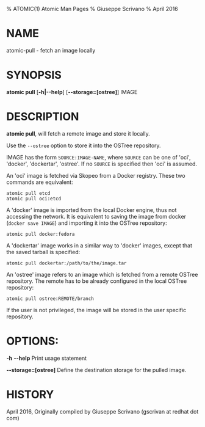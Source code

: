 % ATOMIC(1) Atomic Man Pages
% Giuseppe Scrivano
% April 2016
# NAME
atomic-pull - fetch an image locally

# SYNOPSIS
**atomic pull**
[**-h|--help**]
[**--storage=[ostree]**]
IMAGE

# DESCRIPTION
**atomic pull**, will fetch a remote image and store it locally.

Use the `--ostree` option to store it into the OSTree repository.

IMAGE has the form `SOURCE:IMAGE-NAME`, where `SOURCE` can be one of
'oci', 'docker', 'dockertar', 'ostree'.  If no `SOURCE` is specified
then 'oci' is assumed.

An 'oci' image is fetched via Skopeo from a Docker registry.  These
two commands are equivalent:

`atomic pull etcd`  
`atomic pull oci:etcd`

A 'docker' image is imported from the local Docker engine, thus not
accessing the network.  It is equivalent to saving the image from
docker (`docker save IMAGE`) and importing it into the OSTree
repository:

`atomic pull docker:fedora`

A 'dockertar' image works in a similar way to 'docker' images, except
that the saved tarball is specified:

`atomic pull dockertar:/path/to/the/image.tar`

An 'ostree' image refers to an image which is fetched from a remote
OSTree repository.  The remote has to be already configured in the
local OSTree repository:

`atomic pull ostree:REMOTE/branch`

If the user is not privileged, the image will be stored in the user
specific repository.

# OPTIONS:
**-h** **--help**
Print usage statement

**--storage=[ostree]**
Define the destination storage for the pulled image.

# HISTORY
April 2016, Originally compiled by Giuseppe Scrivano (gscrivan at
redhat dot com)